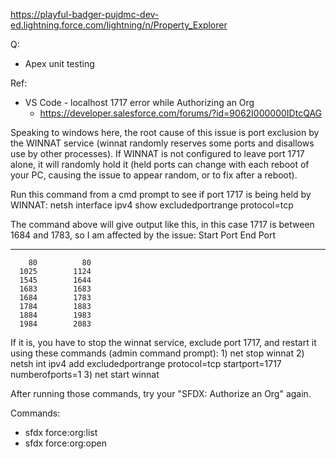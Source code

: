 https://playful-badger-pujdmc-dev-ed.lightning.force.com/lightning/n/Property_Explorer


Q:

  - Apex unit testing 



Ref:

  - VS Code - localhost 1717 error while Authorizing an Org
    - https://developer.salesforce.com/forums/?id=9062I000000IDtcQAG 

Speaking to windows here, the root cause of this issue is port exclusion by the WINNAT service (winnat randomly reserves some ports and disallows use by other processes). If WINNAT is not configured to leave port 1717 alone, it will randomly hold it (held ports can change with each reboot of your PC, causing the issue to appear random, or to fix after a reboot).

Run this command from a cmd prompt to see if port 1717 is being held by WINNAT:
netsh interface ipv4 show excludedportrange protocol=tcp

The command above will give output like this, in this case 1717 is between 1684 and 1783, so I am affected by the issue:
Start Port    End Port
----------    --------
        80          80
      1025        1124
      1545        1644
      1683        1683
      1684        1783
      1784        1883
      1884        1983
      1984        2083

If  it is, you have to stop the winnat service, exclude port 1717, and restart it using these commands (admin command prompt):
1)
net stop winnat
2)
netsh int ipv4 add excludedportrange protocol=tcp startport=1717 numberofports=1
3)
net start winnat

After running those commands, try your "SFDX: Authorize an Org" again.



Commands:
  - sfdx force:org:list
  - sfdx force:org:open
